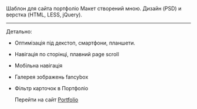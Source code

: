Шаблон для сайта портфоліо
Макет створений мною. Дизайн (PSD) и верстка (HTML, LESS, jQuery). 
___
Детально:
  + Оптимізація під декстоп, смартфони, планшети.
  + Навігація по сторінці, плавний page scroll
  + Мобільна навігація
  + Галерея зображень fancybox
  + Фільтр карточок в Портфоліо

    Перейти на сайт [Portfolio](https://voldi-1010.github.io/lesson1-project/)
